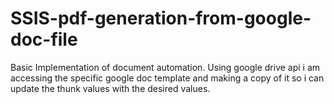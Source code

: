 # SSIS-pdf-generation-from-google-doc-file
Basic Implementation of document automation. Using google drive api i am accessing the specific google doc template and making a copy of it so i can update the thunk values with the desired values. 
